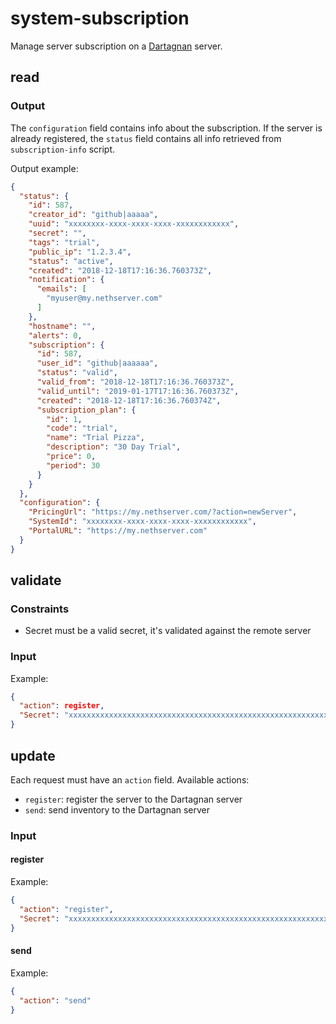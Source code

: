 # system-subscription

Manage server subscription on a [Dartagnan](https://nethesis.github.io/dartagnan/) server.

## read

### Output

The `configuration` field contains info about the subscription.
If the server is already registered, the `status` field contains all info retrieved from `subscription-info` script.

Output example:
```json
{
  "status": {
    "id": 587,
    "creator_id": "github|aaaaa",
    "uuid": "xxxxxxxx-xxxx-xxxx-xxxx-xxxxxxxxxxxx",
    "secret": "",
    "tags": "trial",
    "public_ip": "1.2.3.4",
    "status": "active",
    "created": "2018-12-18T17:16:36.760373Z",
    "notification": {
      "emails": [
        "myuser@my.nethserver.com"
      ]
    },
    "hostname": "",
    "alerts": 0,
    "subscription": {
      "id": 587,
      "user_id": "github|aaaaaa",
      "status": "valid",
      "valid_from": "2018-12-18T17:16:36.760373Z",
      "valid_until": "2019-01-17T17:16:36.760373Z",
      "created": "2018-12-18T17:16:36.760374Z",
      "subscription_plan": {
        "id": 1,
        "code": "trial",
        "name": "Trial Pizza",
        "description": "30 Day Trial",
        "price": 0,
        "period": 30
      }
    }
  },
  "configuration": {
    "PricingUrl": "https://my.nethserver.com/?action=newServer",
    "SystemId": "xxxxxxxx-xxxx-xxxx-xxxx-xxxxxxxxxxxx",
    "PortalURL": "https://my.nethserver.com"
  }
}
```

## validate

### Constraints

- Secret must be a valid secret, it's validated against the remote server

### Input

Example:
```json
{
  "action": register,
  "Secret": "xxxxxxxxxxxxxxxxxxxxxxxxxxxxxxxxxxxxxxxxxxxxxxxxxxxxxxxxxxxxxxxx"
}
```

## update

Each request must have an `action` field.
Available actions:

- `register`: register the server to the Dartagnan server
- `send`: send inventory to the Dartagnan server

### Input

#### register

Example:
```json
{
  "action": "register",
  "Secret": "xxxxxxxxxxxxxxxxxxxxxxxxxxxxxxxxxxxxxxxxxxxxxxxxxxxxxxxxxxxxxxxx"
}
```

#### send

Example:
```json
{
  "action": "send"
}
```
